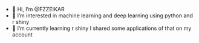 - 👋 Hi, I’m @FZZEIKAR
- 👀 I’m interested in machine learning and deep learning using python and r shiny
- 🌱 I’m currently learning r shiny I shared  some applications of that on my account


<!---
FZZEIKAR/FZZEIKAR is a ✨ special ✨ repository because its `README.md` (this file) appears on your GitHub profile.
You can click the Preview link to take a look at your changes.
--->
